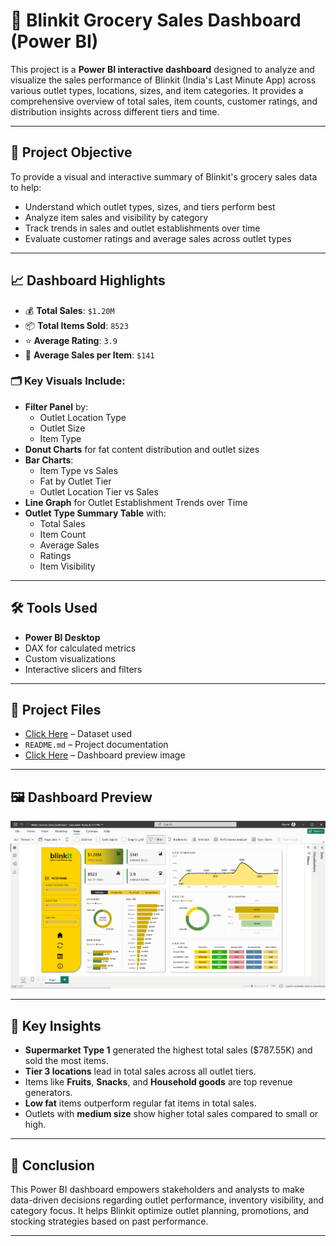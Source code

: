 # 🛒 Blinkit Grocery Sales Dashboard (Power BI)

This project is a **Power BI interactive dashboard** designed to analyze and visualize the sales performance of Blinkit (India's Last Minute App) across various outlet types, locations, sizes, and item categories. It provides a comprehensive overview of total sales, item counts, customer ratings, and distribution insights across different tiers and time.

---

## 📌 Project Objective

To provide a visual and interactive summary of Blinkit's grocery sales data to help:
- Understand which outlet types, sizes, and tiers perform best
- Analyze item sales and visibility by category
- Track trends in sales and outlet establishments over time
- Evaluate customer ratings and average sales across outlet types

---

## 📈 Dashboard Highlights

- 💰 **Total Sales**: `$1.20M`
- 📦 **Total Items Sold**: `8523`
- ⭐ **Average Rating**: `3.9`
- 🛒 **Average Sales per Item**: `$141`

### 🗂️ Key Visuals Include:
- **Filter Panel** by:
  - Outlet Location Type
  - Outlet Size
  - Item Type
- **Donut Charts** for fat content distribution and outlet sizes
- **Bar Charts**:
  - Item Type vs Sales
  - Fat by Outlet Tier
  - Outlet Location Tier vs Sales
- **Line Graph** for Outlet Establishment Trends over Time
- **Outlet Type Summary Table** with:
  - Total Sales
  - Item Count
  - Average Sales
  - Ratings
  - Item Visibility

---

## 🛠️ Tools Used

- **Power BI Desktop**
- DAX for calculated metrics
- Custom visualizations
- Interactive slicers and filters

---

## 📂 Project Files

- <a href="BlinkIT Grocery Data.xlsx">Click Here</a> – Dataset used
- `README.md` – Project documentation
- <a href="Screenshot 2025-07-03 200255.png">Click Here</a> – Dashboard preview image

---

## 🖼️ Dashboard Preview

![Dashboard Preview](./Screenshot%202025-07-03%20200255.png)

---

## 📌 Key Insights

- **Supermarket Type 1** generated the highest total sales ($787.55K) and sold the most items.
- **Tier 3 locations** lead in total sales across all outlet tiers.
- Items like **Fruits**, **Snacks**, and **Household goods** are top revenue generators.
- **Low fat** items outperform regular fat items in total sales.
- Outlets with **medium size** show higher total sales compared to small or high.

---

## 🧠 Conclusion

This Power BI dashboard empowers stakeholders and analysts to make data-driven decisions regarding outlet performance, inventory visibility, and category focus. It helps Blinkit optimize outlet planning, promotions, and stocking strategies based on past performance.

---
